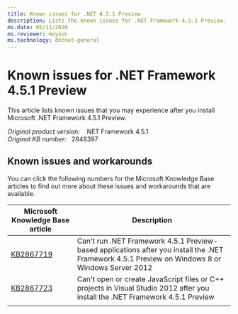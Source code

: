 ```yaml
---
title: Known issues for .NET 4.5.1 Preview
description: Lists the known issues for .NET Framework 4.5.1 Preview.
ms.date: 05/11/2020
ms.reviewer: meyoun
ms.technology: dotnet-general
---
```

# Known issues for .NET Framework 4.5.1 Preview

This article lists known issues that you may experience after you install Microsoft .NET Framework 4.5.1 Preview.

_Original product version:_ &nbsp; .NET Framework 4.5.1  
_Original KB number:_ &nbsp; 2848397

## Known issues and workarounds

You can click the following numbers for the Microsoft Knowledge Base articles to find out more about these issues and workarounds that are available.

|Microsoft Knowledge Base article|Description|
|---|---|
|[KB2867719](https://support.microsoft.com/help/2867719)|Can't run .NET Framework 4.5.1 Preview-based applications after you install the .NET Framework 4.5.1 Preview on Windows 8 or Windows Server 2012|
|[KB2867723](https://support.microsoft.com/help/2867723)|Can't open or create JavaScript files or C++ projects in Visual Studio 2012 after you install the .NET Framework 4.5.1 Preview|
|||

